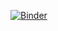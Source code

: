 [![Binder](https://mybinder.org/badge_logo.svg)](https://mybinder.org/v2/gh/catalystneuro/dandiset-search-service/HEAD)
